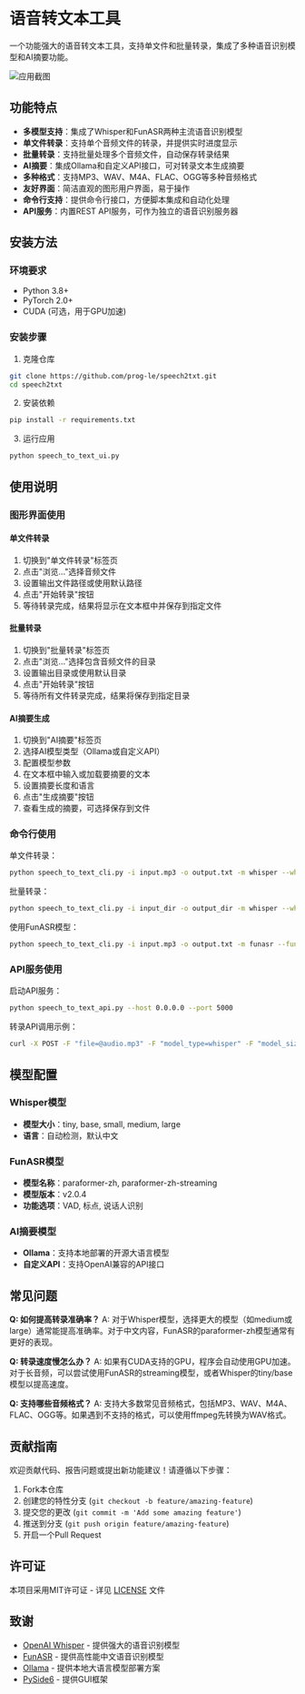 # 语音转文本工具

一个功能强大的语音转文本工具，支持单文件和批量转录，集成了多种语音识别模型和AI摘要功能。

![应用截图](docs/images/screenshot.png)

## 功能特点

- **多模型支持**：集成了Whisper和FunASR两种主流语音识别模型
- **单文件转录**：支持单个音频文件的转录，并提供实时进度显示
- **批量转录**：支持批量处理多个音频文件，自动保存转录结果
- **AI摘要**：集成Ollama和自定义API接口，可对转录文本生成摘要
- **多种格式**：支持MP3、WAV、M4A、FLAC、OGG等多种音频格式
- **友好界面**：简洁直观的图形用户界面，易于操作
- **命令行支持**：提供命令行接口，方便脚本集成和自动化处理
- **API服务**：内置REST API服务，可作为独立的语音识别服务器

## 安装方法

### 环境要求

- Python 3.8+
- PyTorch 2.0+
- CUDA (可选，用于GPU加速)

### 安装步骤

1. 克隆仓库

```bash
git clone https://github.com/prog-le/speech2txt.git
cd speech2txt
```

2. 安装依赖

```bash
pip install -r requirements.txt
```

3. 运行应用

```bash
python speech_to_text_ui.py
```

## 使用说明

### 图形界面使用

#### 单文件转录

1. 切换到"单文件转录"标签页
2. 点击"浏览..."选择音频文件
3. 设置输出文件路径或使用默认路径
4. 点击"开始转录"按钮
5. 等待转录完成，结果将显示在文本框中并保存到指定文件

#### 批量转录

1. 切换到"批量转录"标签页
2. 点击"浏览..."选择包含音频文件的目录
3. 设置输出目录或使用默认目录
4. 点击"开始转录"按钮
5. 等待所有文件转录完成，结果将保存到指定目录

#### AI摘要生成

1. 切换到"AI摘要"标签页
2. 选择AI模型类型（Ollama或自定义API）
3. 配置模型参数
4. 在文本框中输入或加载要摘要的文本
5. 设置摘要长度和语言
6. 点击"生成摘要"按钮
7. 查看生成的摘要，可选择保存到文件

### 命令行使用

单文件转录：

```bash
python speech_to_text_cli.py -i input.mp3 -o output.txt -m whisper --whisper-size base
```

批量转录：

```bash
python speech_to_text_cli.py -i input_dir -o output_dir -m whisper --whisper-size base --batch
```

使用FunASR模型：

```bash
python speech_to_text_cli.py -i input.mp3 -o output.txt -m funasr --funasr-model paraformer-zh
```

### API服务使用

启动API服务：

```bash
python speech_to_text_api.py --host 0.0.0.0 --port 5000
```

转录API调用示例：

```bash
curl -X POST -F "file=@audio.mp3" -F "model_type=whisper" -F "model_size=base" http://localhost:5000/api/transcribe
```

## 模型配置

### Whisper模型

- **模型大小**：tiny, base, small, medium, large
- **语言**：自动检测，默认中文

### FunASR模型

- **模型名称**：paraformer-zh, paraformer-zh-streaming
- **模型版本**：v2.0.4
- **功能选项**：VAD, 标点, 说话人识别

### AI摘要模型

- **Ollama**：支持本地部署的开源大语言模型
- **自定义API**：支持OpenAI兼容的API接口

## 常见问题

**Q: 如何提高转录准确率？**
A: 对于Whisper模型，选择更大的模型（如medium或large）通常能提高准确率。对于中文内容，FunASR的paraformer-zh模型通常有更好的表现。

**Q: 转录速度慢怎么办？**
A: 如果有CUDA支持的GPU，程序会自动使用GPU加速。对于长音频，可以尝试使用FunASR的streaming模型，或者Whisper的tiny/base模型以提高速度。

**Q: 支持哪些音频格式？**
A: 支持大多数常见音频格式，包括MP3、WAV、M4A、FLAC、OGG等。如果遇到不支持的格式，可以使用ffmpeg先转换为WAV格式。

## 贡献指南

欢迎贡献代码、报告问题或提出新功能建议！请遵循以下步骤：

1. Fork本仓库
2. 创建您的特性分支 (`git checkout -b feature/amazing-feature`)
3. 提交您的更改 (`git commit -m 'Add some amazing feature'`)
4. 推送到分支 (`git push origin feature/amazing-feature`)
5. 开启一个Pull Request

## 许可证

本项目采用MIT许可证 - 详见 [LICENSE](LICENSE) 文件

## 致谢

- [OpenAI Whisper](https://github.com/openai/whisper) - 提供强大的语音识别模型
- [FunASR](https://github.com/alibaba-damo-academy/FunASR) - 提供高性能中文语音识别模型
- [Ollama](https://github.com/ollama/ollama) - 提供本地大语言模型部署方案
- [PySide6](https://doc.qt.io/qtforpython-6/) - 提供GUI框架